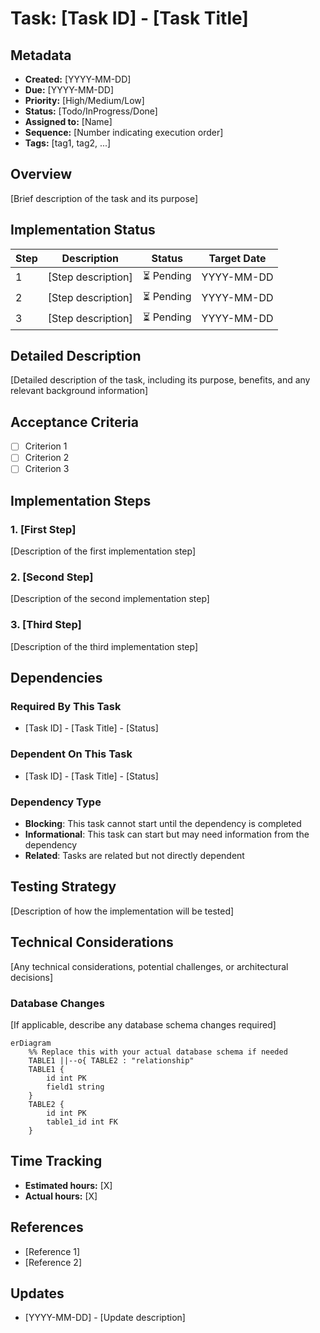# Task: [Task ID] - [Task Title]

## Metadata
- **Created:** [YYYY-MM-DD]
- **Due:** [YYYY-MM-DD]
- **Priority:** [High/Medium/Low]
- **Status:** [Todo/InProgress/Done]
- **Assigned to:** [Name]
- **Sequence:** [Number indicating execution order]
- **Tags:** [tag1, tag2, ...]

## Overview
[Brief description of the task and its purpose]

## Implementation Status

| Step | Description | Status | Target Date |
|------|-------------|--------|-------------|
| 1 | [Step description] | ⏳ Pending | YYYY-MM-DD |
| 2 | [Step description] | ⏳ Pending | YYYY-MM-DD |
| 3 | [Step description] | ⏳ Pending | YYYY-MM-DD |

## Detailed Description
[Detailed description of the task, including its purpose, benefits, and any relevant background information]

## Acceptance Criteria
- [ ] Criterion 1
- [ ] Criterion 2
- [ ] Criterion 3

## Implementation Steps

### 1. [First Step]
[Description of the first implementation step]

### 2. [Second Step]
[Description of the second implementation step]

### 3. [Third Step]
[Description of the third implementation step]

## Dependencies
### Required By This Task
- [Task ID] - [Task Title] - [Status]

### Dependent On This Task
- [Task ID] - [Task Title] - [Status]

### Dependency Type
- **Blocking**: This task cannot start until the dependency is completed
- **Informational**: This task can start but may need information from the dependency
- **Related**: Tasks are related but not directly dependent

## Testing Strategy
[Description of how the implementation will be tested]

## Technical Considerations
[Any technical considerations, potential challenges, or architectural decisions]

### Database Changes
[If applicable, describe any database schema changes required]

```mermaid
erDiagram
    %% Replace this with your actual database schema if needed
    TABLE1 ||--o{ TABLE2 : "relationship"
    TABLE1 {
        id int PK
        field1 string
    }
    TABLE2 {
        id int PK
        table1_id int FK
    }
```

## Time Tracking
- **Estimated hours:** [X]
- **Actual hours:** [X]

## References
- [Reference 1]
- [Reference 2]

## Updates
- [YYYY-MM-DD] - [Update description]
